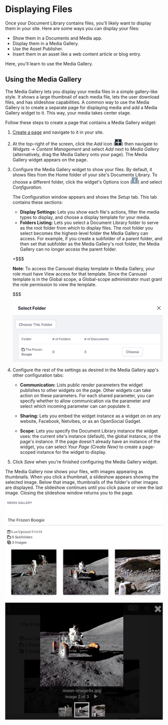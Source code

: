 # Displaying Files

Once your Document Library contains files, you'll likely want to display them in 
your site. Here are some ways you can display your files:

-   Show them in a Documents and Media app.
-   Display them in a Media Gallery.
-   Use the Asset Publisher.
-   Insert them in an asset like a web content article or blog entry.

Here, you'll learn to use the Media Gallery. 

## Using the Media Gallery

The Media Gallery lets you display your media files in a simple gallery-like 
style. It shows a large thumbnail of each media file, lets the user download 
files, and has slideshow capabilities. A common way to use the Media Gallery is 
to create a separate page for displaying media and add a Media Gallery widget to 
it. This way, your media takes center stage. 

Follow these steps to create a page that contains a Media Gallery widget: 

1.  [Create a page](/discover/portal/-/knowledge_base/7-1/creating-and-managing-pages) 
    and navigate to it in your site. 

2.  At the top-right of the screen, click the *Add* icon
    (![Add](../../../../images/icon-add-app.png)) then navigate to 
    *Widgets* &rarr; *Content Management* and select *Add* next to *Media 
    Gallery* (alternatively, drag the Media Gallery onto your page). The Media 
    Gallery widget appears on the page. 

3.  Configure the Media Gallery widget to show your files. By default, it shows 
    files from the Home folder of your site's Documents Library. To choose a 
    different folder, click the widget's Options icon 
    (![Options](../../../../images/icon-app-options.png)) and select 
    *Configuration*. 

    The Configuration window appears and shows the *Setup* tab. This tab 
    contains these sections: 
    
    -   **Display Settings:** Lets you show each file's actions, filter the 
        media types to display, and choose a display template for your media. 
    -   **Folders Listing:** Lets you select a Document Library folder to serve
        as the root folder from which to display files. The root folder you 
        select becomes the highest-level folder the Media Gallery can access. 
        For example, if you create a subfolder of a parent folder, and then set 
        that subfolder as the Media Gallery's root folder, the Media Gallery can 
        no longer access the parent folder. 

    +$$$

    **Note**: To access the Carousel display template in Media Gallery, your 
    role must have View access for that template. Since the Carousel template is 
    in the Global scope, a Global-scope administrator must grant the role 
    permission to view the template. 

    $$$

    ![Figure 1: You can configure the Media Gallery to use any Documents and Media folder as its root folder.](../../../../images/dm-select-root-folder.png)

4.  Configure the rest of the settings as desired in the Media Gallery app's 
    other configuration tabs: 

    -   **Communication:** Lists public render parameters the widget publishes 
        to other widgets on the page. Other widgets can take action on these 
        parameters. For each shared parameter, you can specify whether to allow 
        communication via the parameter and select which incoming parameter can 
        can populate it. 

    -   **Sharing:** Lets you embed the widget instance as a widget on on any 
        website, Facebook, Netvibes, or as an OpenSocial Gadget. 

    -   **Scope**: Lets you specify the Document Library instance the widget 
        uses: the current site's instance (default), the global instance, or the 
        page's instance. If the page doesn't already have an instance of the 
        widget, you can select *Your Page (Create New)* to create a page-scoped 
        instance for the widget to display. 

5.  Click *Save* when you're finished configuring the Media Gallery widget. 

The Media Gallery now shows your files, with images appearing as thumbnails. 
When you click a thumbnail, a slideshow appears showing the selected image. 
Below that image, thumbnails of the folder's other images are displayed. The 
slideshow continues until you click pause or view the last image. Closing the 
slideshow window returns you to the page. 

![Figure 2: The Media Gallery renders large thumbnail images of media files.](../../../../images/dm-media-gallery.png)

![Figure 3: The Media Gallery's slideshow provides a nice way to view images.](../../../../images/dm-media-gallery-slideshow.png) 
